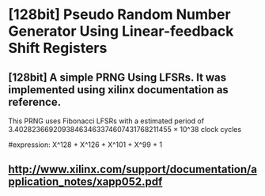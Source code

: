 # [128bit] Pseudo Random Number Generator Using Linear-feedback Shift Registers
[128bit] A simple PRNG Using LFSRs. It was implemented using xilinx documentation as reference.
---------------------------------------------
This PRNG uses Fibonacci LFSRs with a 
estimated period of 3.40282366920938463463374607431768211455 × 10^38 clock cycles

#expression: 
    X^128 + X^126 + X^101 + X^99 + 1

http://www.xilinx.com/support/documentation/application_notes/xapp052.pdf
---------------------------------------------
